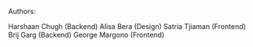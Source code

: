 ﻿Authors:

Harshaan Chugh (Backend)
Alisa Bera (Design)
Satria Tjiaman (Frontend)
Brij Garg (Backend)
George Margono (Frontend)
